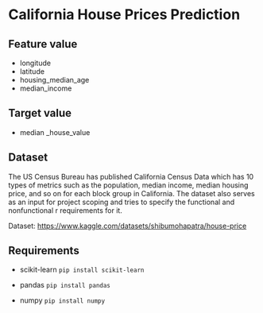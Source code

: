 # California House Prices Prediction

## Feature value
* longitude  
* latitude
* housing_median_age
*  median_income

## Target value

* median _house_value

## Dataset
The US Census Bureau has published California Census Data which has 10 types of metrics such as the population, median income, median housing price, and so on for each block group in California. The dataset also serves as an input for project scoping and tries to specify the functional and nonfunctional r requirements for it.

Dataset: https://www.kaggle.com/datasets/shibumohapatra/house-price

## Requirements

 - scikit-learn
    `pip install scikit-learn`
 
 - pandas
  `pip install pandas`
 
 - numpy
 `pip install numpy`
